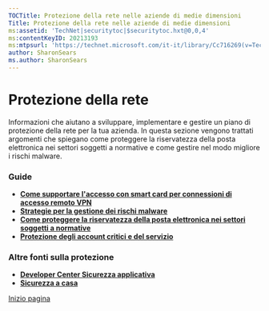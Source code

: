 ```yaml
---
TOCTitle: Protezione della rete nelle aziende di medie dimensioni
Title: Protezione della rete nelle aziende di medie dimensioni
ms:assetid: 'TechNet|securitytoc|$securitytoc.hxt@0,0,4'
ms:contentKeyID: 20213193
ms:mtpsurl: 'https://technet.microsoft.com/it-it/library/Cc716269(v=TechNet.10)'
author: SharonSears
ms.author: SharonSears
---
```


Protezione della rete
=====================

Informazioni che aiutano a sviluppare, implementare e gestire un piano di protezione della rete per la tua azienda. In questa sezione vengono trattati argomenti che spiegano come proteggere la riservatezza della posta elettronica nei settori soggetti a normative e come gestire nel modo migliore i rischi malware.

### Guide

-   **[Come supportare l'accesso con smart card per connessioni di accesso remoto VPN](http://technet.microsoft.com/it-it/library/cc875840.aspx)**
-   **[Strategie per la gestione dei rischi malware](http://technet.microsoft.com/it-it/library/cc875818.aspx)**
-   **[Come proteggere la riservatezza della posta elettronica nei settori soggetti a normative](http://technet.microsoft.com/it-it/library/cc875813.aspx)**
-   **[Protezione degli account critici e del servizio](http://technet.microsoft.com/it-it/library/cc875826.aspx)**

### Altre fonti sulla protezione

-   [**Developer Center Sicurezza applicativa**](http://msdn.microsoft.com/en-us/security/default.aspx)
-   [**Sicurezza a casa**](http://www.microsoft.com/italy/athome/security/default.mspx)

[](#mainsection)[Inizio pagina](#mainsection)
